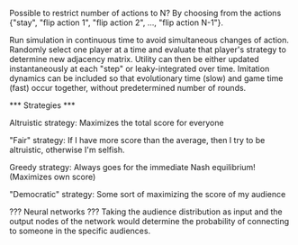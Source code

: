 Possible to restrict number of actions to N? By choosing from the actions {"stay", "flip action 1", "flip action 2", ..., "flip action N-1"}.

Run simulation in continuous time to avoid simultaneous changes of action. Randomly select one player at a time and evaluate that player's strategy to determine new adjacency matrix. Utility can then be either updated instantaneously at each "step" or leaky-integrated over time. Imitation dynamics can be included so that evolutionary time (slow) and game time (fast) occur together, without predetermined number of rounds.




*** Strategies ***

Altruistic strategy:
	Maximizes the total score for everyone

"Fair" strategy:
	If I have more score than the average, then I try to be altruistic, otherwise I'm selfish.

Greedy strategy:
	Always goes for the immediate Nash equilibrium! (Maximizes own score)

"Democratic" strategy:
	Some sort of maximizing the score of my audience

??? Neural networks ???
Taking the audience distribution as input and the output nodes of the network would determine the probability of connecting to someone in the specific audiences.
